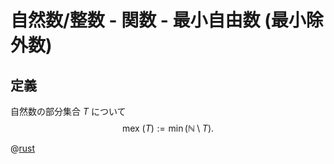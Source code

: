 # 自然数/整数 - 関数 - 最小自由数 (最小除外数)

## 定義

自然数の部分集合 $T$ について
$$\mathrm{mex}~(T) := \min (\mathbb N \setminus T).$$

@[rust](procon-rs/src/num/mex.rs)
